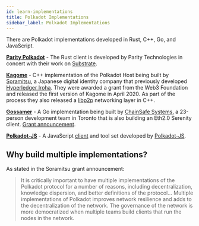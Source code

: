```yaml
---
id: learn-implementations
title: Polkadot Implementations
sidebar_label: Polkadot Implementations
---
```


There are Polkadot implementations developed in Rust, C++, Go, and JavaScript.

[**Parity Polkadot**](https://github.com/paritytech/polkadot) - The Rust client is developed by
Parity Technologies in concert with their work on
[Substrate](https://github.com/paritytech/substrate).

[**Kagome**](https://github.com/soramitsu/kagome) - C++ implementation of the Polkadot Host being
built by [Soramitsu](https://github.com/soramitsu), a Japanese digital identity company that
previously developed [Hyperledger Iroha](https://iroha.tech). They were awarded a grant from the
Web3 Foundation and released the first version of Kagome in April 2020. 
As part of the process they also released a [libp2p](https://github.com/soramitsu/libp2p-grpc) 
networking layer in C++.

[**Gossamer**](https://github.com/ChainSafeSystems/gossamer) - A Go implementation being built by
[ChainSafe Systems](https://github.com/ChainSafeSystems), a 23-person development team in Toronto
that is also building an Eth2.0 Serenity client.
[Grant announcement](https://medium.com/web3foundation/w3f-grants-chainsafe-to-implement-polkadot-runtime-environment-in-go-ca4973c9edaf).

[**Polkadot-JS**](https://github.com/polkadot-js) - A JavaScript
[client](https://github.com/polkadot-js/client) and tool set developed by
[Polkadot-JS](https://polkadot.js.org/).

## Why build multiple implementations?

As stated in the Soramitsu grant announcement:

> It is critically important to have multiple implementations of the Polkadot protocol for a number
> of reasons, including decentralization, knowledge dispersion, and better definitions of the
> protocol... Multiple implementations of Polkadot improves network resilience and adds to the
> decentralization of the network. The governance of the network is more democratized when multiple
> teams build clients that run the nodes in the network.
